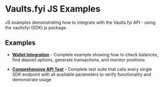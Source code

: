 # Vaults.fyi JS Examples

JS examples demonstrating how to integrate with the Vaults.fyi API - using the vaultsfyi (SDK) js package.

## Examples

- **[Wallet Integration](examples/wallet_integration.md)** - Complete example showing how to check balances, find deposit options, generate transactions, and monitor positions

- **[Comprehensive API Test](examples/comprehensive_api_test.md)** - Complete test suite that calls every single SDK endpoint with all available parameters to verify functionality and demonstrate usage

